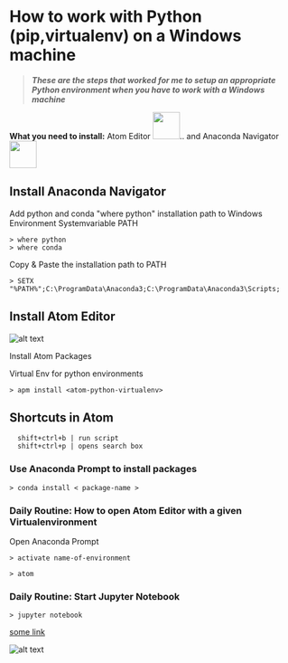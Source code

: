  # How to work with Python (pip,virtualenv) on a Windows machine
 >***These are the steps that worked for me to setup an appropriate Python environment when you have to work with a Windows machine***
 
   **What you need to install:** Atom Editor  <img src="https://png.icons8.com/ios/1600/atom-editor.png" width="48">..
   and Anaconda Navigator <img src="http://www.datamasters.com.br/wp-content/uploads/2017/08/thumb-anaconda.png" width="48">



 
 ## Install Anaconda Navigator
 Add python and conda "where python" installation path to Windows Environment Systemvariable PATH
 
    > where python
    > where conda 
    
Copy & Paste the installation path to PATH

    > SETX "%PATH%";C:\ProgramData\Anaconda3;C:\ProgramData\Anaconda3\Scripts; 
 
 ## Install Atom Editor
 
 ![alt text][logo]
 
 Install Atom Packages
 
 Virtual Env for python environments
 
    > apm install <atom-python-virtualenv> 

## Shortcuts in Atom

      shift+ctrl+b | run script
      shift+ctrl+p | opens search box 
 
 ### Use Anaconda Prompt to install packages
    > conda install < package-name >
  
 
 ### Daily Routine: How to open Atom Editor with a given Virtualenvironment
 Open Anaconda Prompt
 
    > activate name-of-environment
   
    > atom

 
  ### Daily Routine: Start Jupyter Notebook
  
    > jupyter notebook 



[some link](https://www.google.com)




[logo]: https://user-images.githubusercontent.com/8896124/30044182-61ee94c6-922e-11e7-8181-10122681a1d9.gif "Atom Editor"
[atom-icon]: https://png.icons8.com/ios/1600/atom-editor.png "Atom Icon"

![alt text][atom-icon]


